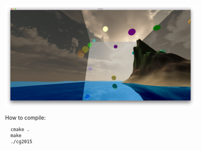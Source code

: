 
![Screenshot](report/screenshot.png "Screenshot")

How to compile:

```
  cmake .
  make
  ./cg2015
```
